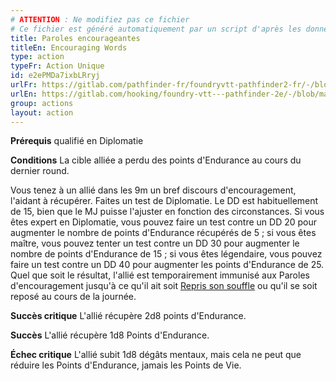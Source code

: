 ```yaml
---
# ATTENTION : Ne modifiez pas ce fichier
# Ce fichier est généré automatiquement par un script d'après les données du module Foundry VTT officiel et de sa traduction
title: Paroles encourageantes
titleEn: Encouraging Words
type: action
typeFr: Action Unique
id: e2ePMDa7ixbLRryj
urlFr: https://gitlab.com/pathfinder-fr/foundryvtt-pathfinder2-fr/-/blob/master/data/actions/e2ePMDa7ixbLRryj.htm
urlEn: https://gitlab.com/hooking/foundry-vtt---pathfinder-2e/-/blob/master/packs/data/actions.db/encouraging-words.json
group: actions
layout: action
---
```

**Prérequis** qualifié en Diplomatie

**Conditions** La cible alliée a perdu des points d'Endurance au cours du dernier round.

Vous tenez à un allié dans les 9m un bref discours d'encouragement, l'aidant à récupérer. Faites un test de Diplomatie. Le DD est habituellement de 15, bien que le MJ puisse l'ajuster en fonction des circonstances. Si vous êtes expert en Diplomatie, vous pouvez faire un test contre un DD 20 pour augmenter le nombre de points d'Endurance récupérés de 5 ; si vous êtes maître, vous pouvez tenter un test contre un DD 30 pour augmenter le nombre de points d'Endurance de 15 ; si vous êtes légendaire, vous pouvez faire un test contre un DD 40 pour augmenter les points d'Endurance de 25. Quel que soit le résultat, l'allié est temporairement immunisé aux Paroles d'encouragement jusqu'à ce qu'il ait soit [Repris son souffle](/_actions/reprendre-son-souffle.md) ou qu'il se soit reposé au cours de la journée.
 
**Succès critique** L'allié récupère <a class="inline-roll roll" title="2d8" data-mode="roll" data-flavor="" data-formula="2d8">2d8 points d'Endurance</a>.

**Succès** L'allié récupère 1d8 Points d'Endurance.

**Échec critique** L'allié subit 1d8 dégâts mentaux, mais cela ne peut que réduire les Points d'Endurance, jamais les Points de Vie.


